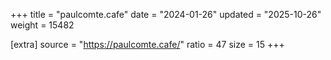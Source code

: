+++
title = "paulcomte.cafe"
date = "2024-01-26"
updated = "2025-10-26"
weight = 15482

[extra]
source = "https://paulcomte.cafe/"
ratio = 47
size = 15
+++
